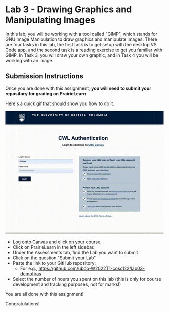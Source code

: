 # Lab 3 - Drawing Graphics and Manipulating Images

In this lab, you will be working with a tool called "GIMP", which stands for GNU Image Manipulation to draw graphics and manipulate images.
There are four tasks in this lab, the first task is to get setup with the desktop VS Code app, and the second task is a reading exercise to get you familiar with GIMP.
In Task 3, you will draw your own graphic, and in Task 4 you will be working with an image.

## Submission Instructions

Once you are done with this assignment, **you will need to submit your repository for grading on PrairieLearn**.

Here's a quick gif that should show you how to do it.

<img src="images/prairielearn_submit.gif">

- Log onto Canvas and click on your course.
- Click on PrairieLearn in the left sidebar.
- Under the Assessments tab, find the Lab you want to submit
- Click on the question "Submit your Lab"
- Paste the link to your GitHub repository: 
    - For e.g., https://github.com/ubco-W2022T1-cosc122/lab03-demofiras
- Select the number of hours you spent on this lab (this is only for course development and tracking purposes, not for marks!)

You are all done with this assignment!

Congratulations!
